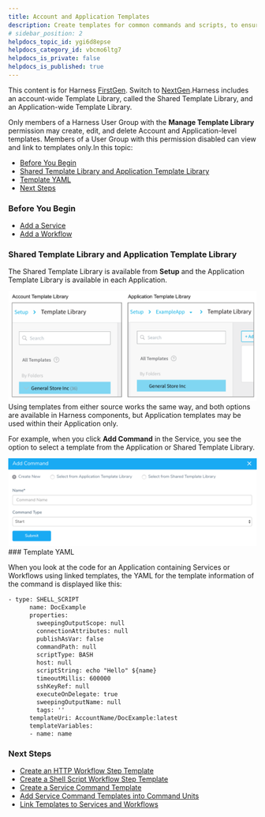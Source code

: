 ```yaml
---
title: Account and Application Templates
description: Create templates for common commands and scripts, to ensure consistency and save time.
# sidebar_position: 2
helpdocs_topic_id: ygi6d8epse
helpdocs_category_id: vbcmo6ltg7
helpdocs_is_private: false
helpdocs_is_published: true
---
```


This content is for Harness [FirstGen](/article/1fjmm4by22). Switch to [NextGen](/article/1re7pz9bj8).Harness includes an account-wide Template Library, called the Shared Template Library, and an Application-wide Template Library.

Only members of a Harness User Group with the **Manage Template Library** permission may create, edit, and delete Account and Application-level templates. Members of a User Group with this permission disabled can view and link to templates only.In this topic:

* [Before You Begin](https://docs.harness.io/article/dv7ajeroou-account-and-application-templates#undefined)
* [Shared Template Library and Application Template Library](https://docs.harness.io/article/dv7ajeroou-account-and-application-templates#shared_template_library_and_application_template_library)
* [Template YAML](https://docs.harness.io/article/dv7ajeroou-account-and-application-templates#template_yaml)
* [Next Steps](https://docs.harness.io/article/dv7ajeroou-account-and-application-templates#next_steps)

### Before You Begin

* [Add a Service](https://docs.harness.io/article/eb3kfl8uls-service-configuration)
* [Add a Workflow](https://docs.harness.io/article/m220i1tnia-workflow-configuration)

### Shared Template Library and Application Template Library

The Shared Template Library is available from **Setup** and the Application Template Library is available in each Application.

![](./static/use-templates-17.png)Using templates from either source works the same way, and both options are available in Harness components, but Application templates may be used within their Application only.

For example, when you click **Add Command** in the Service, you see the option to select a template from the Application or Shared Template Library.

![](./static/use-templates-18.png)### Template YAML

When you look at the code for an Application containing Services or Workflows using linked templates, the YAML for the template information of the command is displayed like this:


```
- type: SHELL_SCRIPT  
      name: DocExample  
      properties:  
        sweepingOutputScope: null  
        connectionAttributes: null  
        publishAsVar: false  
        commandPath: null  
        scriptType: BASH  
        host: null  
        scriptString: echo "Hello" ${name}  
        timeoutMillis: 600000  
        sshKeyRef: null  
        executeOnDelegate: true  
        sweepingOutputName: null  
        tags: ''  
      templateUri: AccountName/DocExample:latest  
      templateVariables:  
      - name: name
```
### Next Steps

* [Create an HTTP Workflow Step Template](/article/dv7ajeroou-account-and-application-templates)
* [Create a Shell Script Workflow Step Template](/article/lfqn3t83hd-create-a-shell-script-workflow-step-template)
* [Create a Service Command Template](/article/kbmz9uc7q9-create-a-service-command-template)
* [Add Service Command Templates into Command Units](/article/mfoy0hrw8y-add-service-command-templates-into-command-units)
* [Link Templates to Services and Workflows](/article/xd70p7rmqd-link-templates-to-services-and-workflows)

